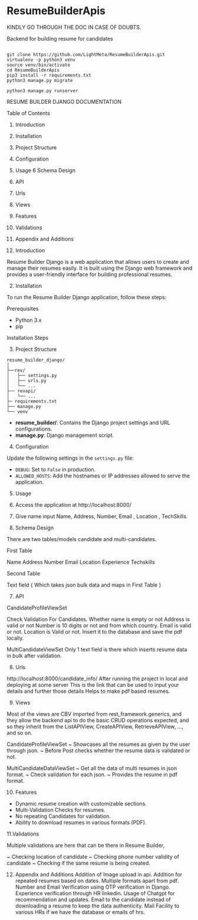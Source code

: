 # ResumeBuilderApis

KINDLY GO THROUGH THE DOC IN CASE OF DOUBTS.

Backend for building resume for candidates
```shellscript

git clone https://github.com/LightMeta/ResumeBuilderApis.git
virtualenv -p python3 venv
source venv/bin/activate
cd ResumeBuilderApis
pip3 install -r requirements.txt
python3 manage.py migrate

python3 manage.py runserver

```

RESUME BUILDER DJANGO DOCUMENTATION

Table of Contents

1. Introduction
2. Installation
3. Project Structure
4. Configuration
5. Usage
6 Schema Design
7. API
8. Urls
9. Views
10. Features
11. Validations
12. Appendix and Additions


 1. Introduction

Resume Builder Django is a web application that allows users to create and manage their resumes easily. It is built using the Django web framework and provides a user-friendly interface for building professional resumes.

 2. Installation

To run the Resume Builder Django application, follow these steps:

Prerequisites

- Python 3.x
- pip

Installation Steps



3. Project Structure

```
resume_builder_django/
│
├──rev/
│   ├── settings.py
│   ├── urls.py
│   └── ...
├── revapi/
│   └── ...
├─ requirements.txt
├── manage.py
└── venv
```

- **resume_builder/**: Contains the Django project settings and URL configurations.
- **manage.py**: Django management script.

4. Configuration

Update the following settings in the `settings.py` file:

- `DEBUG`: Set to `False` in production.
- `ALLOWED_HOSTS`: Add the hostnames or IP addresses allowed to serve the application.

5. Usage

1. Access the application at http://localhost:8000/
2. Give name input Name, Address, Number, Email , Location , TechSkills

6. Schema Design





There are two tables/models candidate and multi-candidates.

First Table

Name
Address
Number
Email
Location
Experience
Techskills

Second Table 

Text field { Which takes json bulk data and maps in  First Table }

7. API

CandidateProfileViewSet

Check Validation For Candidates.
Whether name is empty or not
Address is valid or not
Number is 10 digits or not and from which country.
Email is valid or not.
Location is Valid or not.
Insert it to the database and save the pdf locally.





MultiCandidateViewSet
Only 1 text field is there which inserts resume data in bulk after  validation.


8. Urls

http://localhost:8000/candidate_info/
	After running the project in local and deploying at some server 
	This is the link that can be used to input your details and further those details 
	Helps to make pdf based resumes.

9. Views

Most of the views are CBV imported from rest_framework.generics, and they allow the backend api to do the basic CRUD operations expected, and so they inherit from the ListAPIView, CreateAPIView, RetrieveAPIView, ..., and so on.

CandidateProfileViewSet
~ Showcases all the resumes as given by the user through json.
~ Before Post checks whether the resume data is validated or not.


MultiCandidateDataViewSet
~ Get all the data of multi resumes in json format.
~ Check validation for each json.
~ Provides the resume in pdf format.




10. Features

- Dynamic resume creation with customizable sections.
- Multi-Validation Checks for resumes.
- No repeating Candidates for validation.
- Ability to download resumes in various formats (PDF).

11.Validations

Multiple validations are here that can be there in Resume Builder,

~ Checking location of candidate
~ Checking phone number validity of candidate
~ Checking if the same resume is being created.




12. Appendix and Additions
Addition of Image upload in api.
Addition for repeated resumes based on dates.
Multiple formats apart from pdf.
Number and Email Verification using OTP verification in Django.
Experience verification through HR linkedin.
Usage of Chatgpt for recommendation and updates.
Email to the candidate instead of downloading a resume to keep the data authenticity.
Mail Facility to various HRs if we have the database or emails of hrs.

